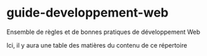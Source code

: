 # guide-developpement-web
Ensemble de règles et de bonnes pratiques de développement Web 

Ici, il y aura une table des matières du contenu de ce répertoire 

